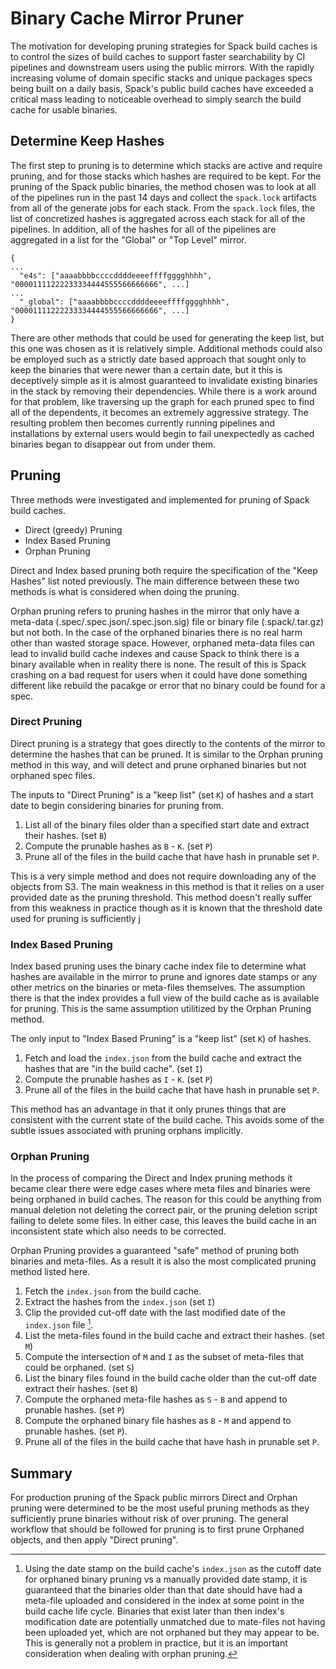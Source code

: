 # Binary Cache Mirror Pruner


The motivation for developing pruning strategies for Spack build caches is to control the sizes of build caches to support faster searchability by CI pipelines and downstream users using the public mirrors. With the rapidly increasing volume of domain specific stacks and unique packages specs being built on a daily basis, Spack's public build caches have exceeded a critical mass leading to noticeable overhead to simply search the build cache for usable binaries.

## Determine Keep Hashes

The first step to pruning is to determine which stacks are active and require pruning, and for those stacks which hashes are required to be kept. For the pruning of the Spack public binaries, the method chosen was to look at all of the pipelines run in the past 14 days and collect the `spack.lock` artifacts from all of the generate jobs for each stack. From the `spack.lock` files, the list of concretized hashes is aggregated across each stack for all of the pipelines. In addition, all of the hashes for all of the pipelines are aggregated in a list for the "Global" or "Top Level" mirror.

```
{
...
  "e4s": ["aaaabbbbccccddddeeeeffffgggghhhh", "00001111222233334444555566666666", ...]
...
  "_global": ["aaaabbbbccccddddeeeeffffgggghhhh", "00001111222233334444555566666666", ...]
}
```

There are other methods that could be used for generating the keep list, but this one was chosen as it is relatively simple. Additional methods could also be employed such as a strictly date based approach that sought only to keep the binaries that were newer than a certain date, but it this is deceptively simple as it is almost guaranteed to invalidate existing binaries in the stack by removing their dependencies. While there is a work around for that problem, like traversing up the graph for each pruned spec to find all of the dependents, it becomes an extremely aggressive strategy. The resulting problem then becomes currently running pipelines and installations by external users would begin to fail unexpectedly as cached binaries began to disappear out from under them.

## Pruning

Three methods were investigated and implemented for pruning of Spack build caches.

* Direct (greedy) Pruning
* Index Based Pruning
* Orphan Pruning

Direct and Index based pruning both require the specification of the "Keep Hashes" list noted previously. The main difference between these two methods is what is considered when doing the pruning.

Orphan pruning refers to pruning hashes in the mirror that only have a meta-data (.spec/.spec.json/.spec.json.sig) file or binary file (.spack/.tar.gz) but not both. In the case of the orphaned binaries there is no real harm other than wasted storage space. However, orphaned meta-data files can lead to invalid build cache indexes and cause Spack to think there is a binary available when in reality there is none. The result of this is Spack crashing on a bad request for users when it could have done something different like rebuild the pacakge or error that no binary could be found for a spec.


### Direct Pruning


Direct pruning is a strategy that goes directly to the contents of the mirror to determine the hashes that can be pruned. It is similar to the Orphan pruning method in this way, and will detect and prune orphaned binaries but not orphaned spec files.

The inputs to "Direct Pruning" is a "keep list" (set `K`) of hashes and a start date to begin considering binaries for pruning from.

1. List all of the binary files older than a specified start date and extract their hashes. (set `B`)
2. Compute the prunable hashes as `B` - `K`. (set `P`)
3. Prune all of the files in the build cache that have hash in prunable set `P`.

This is a very simple method and does not require downloading any of the objects from S3. The main weakness in this method is that it relies on a user provided date as the pruning threshold. This method doesn't really suffer from this weakness in practice though as it is known that the threshold date used for pruning is sufficiently j

### Index Based Pruning

Index based pruning uses the binary cache index file to determine what hashes are available in the mirror to prune and ignores date stamps or any other metrics on the binaries or meta-files themselves. The assumption there is that the index provides a full view of the build cache as is available for pruning. This is the same assumption utilitized by the Orphan Pruning method.

The only input to "Index Based Pruning" is a "keep list" (set `K`) of hashes.

1. Fetch and load the `index.json` from the build cache and extract the hashes that are "in the build cache". (set `I`)
2. Compute the prunable hashes as `I` - `K`. (set `P`)
3. Prune all of the files in the build cache that have hash in prunable set `P`.

This method has an advantage in that it only prunes things that are consistent with the current state of the build cache. This avoids some of the subtle issues associated with pruning orphans implicitly.

### Orphan Pruning

In the process of comparing the Direct and Index pruning methods it became clear there were edge cases where meta files and binaries were being orphaned in build caches. The reason for this could be anything from manual deletion not deleting the correct pair, or the pruning deletion script failing to delete some files. In either case, this leaves the build cache in an inconsistent state which also needs to be corrected.

Orphan Pruning provides a guaranteed "safe" method of pruning both binaries and meta-files. As a result it is also the most complicated pruning method listed here.

1. Fetch the `index.json` from the build cache.
2. Extract the hashes from the `index.json` (set `I`)
3. Clip the provided cut-off date with the last modified date of the `index.json` file [^1].
4. List the meta-files found in the build cache and extract their hashes. (set `M`)
5. Compute the intersection of `M` and `I` as the subset of meta-files that could be orphaned. (set `S`)
6. List the binary files found in the build cache older than the cut-off date extract their hashes.  (set `B`)
7. Compute the orphaned meta-file hashes as `S` - `B` and append to prunable hashes. (set `P`)
8. Compute the orphaned binary file hashes as `B` - `M` and append to prunable hashes. (set `P`).
9. Prune all of the files in the build cache that have hash in prunable set `P`.


[^1]: Using the date stamp on the build cache's `index.json` as the cutoff date for orphaned binary pruning vs a manually provided date stamp, it is guaranteed that the binaries older than that date should have had a meta-file uploaded and considered in the index at some point in the build cache life cycle. Binaries that exist later than then index's modification date are potentially unmatched due to mate-files not having been uploaded yet, which are not orphaned but they may appear to be. This is generally not a problem in practice, but it is an important consideration when dealing with orphan pruning.


## Summary

For production pruning of the Spack public mirrors Direct and Orphan pruning were determined to be the most useful pruning methods as they sufficiently prune binaries without risk of over pruning. The general workflow that should be followed for pruning is to first prune Orphaned objects, and then apply "Direct pruning".
